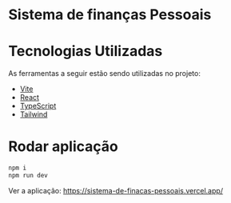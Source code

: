 # Sistema de finanças Pessoais

# Tecnologias Utilizadas

As ferramentas a seguir estão sendo utilizadas no projeto:
 - [Vite](https://vitejs.dev/guide/)
 - [React](https://pt-br.reactjs.org/)
 - [TypeScript](https://www.typescriptlang.org/docs/)
 - [Tailwind](https://tailwindcss.com/docs/installation)

# Rodar aplicação
```bash
npm i
npm run dev
```

Ver a aplicação: 
https://sistema-de-finacas-pessoais.vercel.app/
